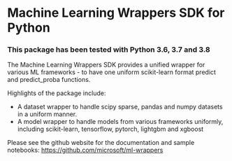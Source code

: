 # Machine Learning Wrappers SDK for Python

### This package has been tested with Python 3.6, 3.7 and 3.8

The Machine Learning Wrappers SDK provides a unified wrapper for various ML frameworks - to have one uniform scikit-learn format predict and predict_proba functions.

Highlights of the package include:

- A dataset wrapper to handle scipy sparse, pandas and numpy datasets in a uniform manner.
- A model wrapper to handle models from various frameworks uniformly, including scikit-learn, tensorflow, pytorch, lightgbm and xgboost

Please see the github website for the documentation and sample notebooks:
https://github.com/microsoft/ml-wrappers
